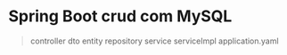 # Spring Boot crud com MySQL
> controller dto entity repository service serviceImpl
> application.yaml
